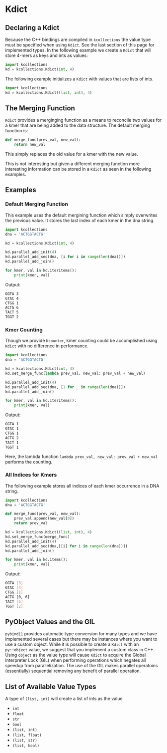 # Kdict

## Declaring a Kdict

Because the C++ bindings are compiled in `kcollections` the value type must be specified when using `Kdict`.
See the last section of this page for implemented types.
In the following example we create a `Kdict` that will store 4-mers as keys and ints as values:

```python
import kcollections
kd = kcollections.Kdict(int, 4)
```

The following example initializes a `Kdict` with values that are lists of ints.

```python
import kcollections
kd = kcollections.Kdict((list, int), 4)
```


## The Merging Function
`Kdict` provides a merginging function as a means to reconcile two values for a kmer that are being added to the data structure.
The default merging function is:

```python
def merge_func(prev_val, new_val):
    return new_val
```

This simply replaces the old value for a kmer with the new value.

This is not interesting but given a different merging function more interesting information can be stored in a `Kdict` as seen in the following examples.


## Examples

### Default Merging Function
This example uses the default mergining function which simply overwrites the previous value.
It stores the last index of each kmer in the dna string.

```python
import kcollections
dna = 'ACTGGTACTG'

kd = kcollections.Kdict(int, 4)

kd.parallel_add_init(4)
kd.parallel_add_seq(dna, [i for i in range(len(dna))])
kd.parallel_add_join()

for kmer, val in kd.iteritems():
    print(kmer, val)
```

Output:

```bash
GGTA 3
GTAC 4
CTGG 1
ACTG 6
TACT 5
TGGT 2
```

### Kmer Counting
Though we provide `Kcounter`, kmer counting could be accomplished using `Kdict` with no difference in performance.

``` python
import kcollections
dna = 'ACTGGTACTG'

kd = kcollections.Kdict(int, 4)
kd.set_merge_func(lambda prev_val, new_val: prev_val + new_val)

kd.parallel_add_init(4)
kd.parallel_add_seq(dna, [1 for _ in range(len(dna))])
kd.parallel_add_join()

for kmer, val in kd.iteritems():
    print(kmer, val)
```

Output:
``` bash
GGTA 1
GTAC 1
CTGG 1
ACTG 2
TACT 1
TGGT 1
```

Here, the lambda function `lambda prev_val, new_val: prev_val + new_val` performs the counting.

### All Indices for Kmers
The following example stores all indices of each kmer occurrence in a DNA string.

``` python
import kcollections
dna = 'ACTGGTACTG'

def merge_func(prev_val, new_val):
    prev_val.append(new_val[0])
    return prev_val

kd = kcollections.Kdict((list, int), 4)
kd.set_merge_func(merge_func)
kd.parallel_add_init(4)
kd.parallel_add_seq(dna,[[i] for i in range(len(dna))])
kd.parallel_add_join()

for kmer, val in kd.items():
    print(kmer, val)
```

Output:

``` bash
GGTA [3]
GTAC [4]
CTGG [1]
ACTG [0, 6]
TACT [5]
TGGT [2]
```

## PyObject Values and the GIL

`pybind11` provides automatic type conversion for many types and we have implemented several cases but there may be instances where you want to use a custom object.
While it is possible to create a `Kdict` with an `py::object` value, we suggest that you implement a custom class in C++.
Using `object` as the value type will cause `Kdict` to acquire the Global Interpreter Lock (GIL) when performing operations which negates all speedup from parallelization.
The use of the GIL makes parallel operatoins (essentially) sequential removing any benefit of parallel operation.

## List of Available Value Types
A type of `(list, int)` will create a list of ints as the value

- `int`
- `float`
- `str`
- `bool`
- `(list, int)`
- `(list, float)`
- `(list, str)`
- `(list, bool)`
